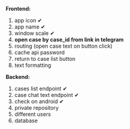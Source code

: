 **Frontend:**
1. app icon ✔
2. app name ✔
3. window scale ✔
4. **open case by case_id from link in telegram**
5. routing (open case text on button click)
6. cache api password
7. return to case list button
8. text formatting

**Backend:**
1. cases list endpoint ✔
2. case chat text endpoint ✔
3. check on android ✔
4. private repository
5. different users
6. database
